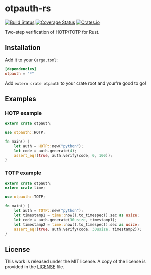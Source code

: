 # otpauth-rs

[![Build Status](https://travis-ci.org/messense/otpauth-rs.svg)](https://travis-ci.org/messense/otpauth-rs)
[![Coverage Status](https://coveralls.io/repos/messense/otpauth-rs/badge.svg)](https://coveralls.io/r/messense/otpauth-rs)
[![Crates.io](https://img.shields.io/crates/v/otpauth.svg)](https://crates.io/crates/otpauth)

Two-step verification of HOTP/TOTP for Rust.

## Installation

Add it to your ``Cargo.toml``:

```toml
[dependencies]
otpauth = "*"
```

Add ``extern crate otpauth`` to your crate root and your're good to go!

## Examples

### HOTP example

```rust
extern crate otpauth;

use otpauth::HOTP;

fn main() {
    let auth = HOTP::new("python");
    let code = auth.generate(4);
    assert_eq!(true, auth.verify(code, 0, 100));
}
```

### TOTP example

```rust
extern crate otpauth;
extern crate time;

use otpauth::TOTP;

fn main() {
    let auth = TOTP::new("python");
    let timestamp1 = time::now().to_timespec().sec as usize;
    let code = auth.generate(30usize, timestamp1);
    let timestamp2 = time::now().to_timespec().sec as usize;
    assert_eq!(true, auth.verify(code, 30usize, timestamp2));
}
```


## License

This work is released under the MIT license. A copy of the license is provided in the [LICENSE](./LICENSE) file.
